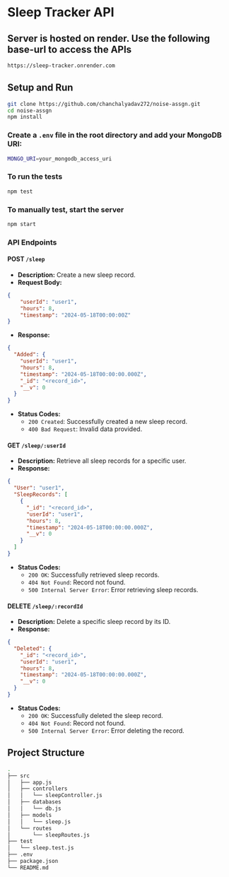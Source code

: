 # Sleep Tracker API

## Server is hosted on render. Use the following base-url to access the APIs

```bash
https://sleep-tracker.onrender.com
```

## Setup and Run

```bash
git clone https://github.com/chanchalyadav272/noise-assgn.git
cd noise-assgn 
npm install
```

### Create a `.env` file in the root directory and add your MongoDB URI:

```bash
MONGO_URI=your_mongodb_access_uri
```

### To run the tests

```bash
npm test
```

### To manually test, start the server

```bash
npm start
```

### API Endpoints

#### POST `/sleep`

- **Description:** Create a new sleep record.
- **Request Body:**

```json
{
    "userId": "user1",
    "hours": 8,
    "timestamp": "2024-05-18T00:00:00Z"
}
```

- **Response:**
  
```json
{
  "Added": {
    "userId": "user1",
    "hours": 8,
    "timestamp": "2024-05-18T00:00:00.000Z",
    "_id": "<record_id>",
    "__v": 0
  }
}
```

- **Status Codes:**
  - `200 Created`: Successfully created a new sleep record.
  - `400 Bad Request`: Invalid data provided.

#### GET `/sleep/:userId`

- **Description:** Retrieve all sleep records for a specific user.
- **Response:**
  
```json
{
  "User": "user1",
  "SleepRecords": [
    {
      "_id": "<record_id>",
      "userId": "user1",
      "hours": 8,
      "timestamp": "2024-05-18T00:00:00.000Z",
      "__v": 0
    }
  ]
}
```

- **Status Codes:**
  - `200 OK`: Successfully retrieved sleep records.
  - `404 Not Found`: Record not found.
  - `500 Internal Server Error`: Error retrieving sleep records.

#### DELETE `/sleep/:recordId`

- **Description:** Delete a specific sleep record by its ID.
- **Response:**
  
```json
{
  "Deleted": {
    "_id": "<record_id>",
    "userId": "user1",
    "hours": 8,
    "timestamp": "2024-05-18T00:00:00.000Z",
    "__v": 0
  }
}
```

- **Status Codes:**
  - `200 OK`: Successfully deleted the sleep record.
  - `404 Not Found`: Record not found.
  - `500 Internal Server Error`: Error deleting the record.

## Project Structure

```bash
.
├── src
│   ├── app.js
│   ├── controllers
│   │   └── sleepController.js
│   ├── databases
│   │   └── db.js
│   ├── models
│   │   └── sleep.js
│   └── routes
│       └── sleepRoutes.js
├── test
│   └── sleep.test.js
├── .env
├── package.json
└── README.md
```
